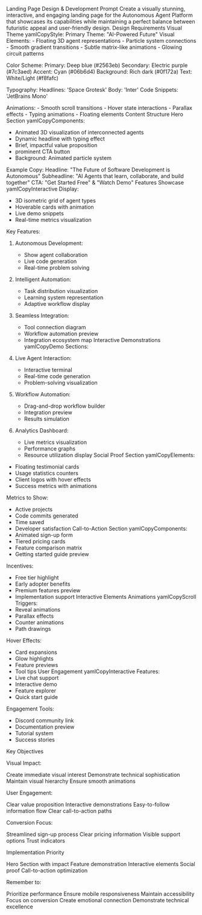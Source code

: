Landing Page Design & Development Prompt
Create a visually stunning, interactive, and engaging landing page for the Autonomous Agent Platform that showcases its capabilities while maintaining a perfect balance between futuristic appeal and user-friendly design.
Design Requirements
Visual Theme
yamlCopyStyle:
  Primary Theme: "AI-Powered Future"
  Visual Elements:
    - Floating 3D agent representations
    - Particle system connections
    - Smooth gradient transitions
    - Subtle matrix-like animations
    - Glowing circuit patterns
  
  Color Scheme:
    Primary: Deep blue (#2563eb)
    Secondary: Electric purple (#7c3aed)
    Accent: Cyan (#06b6d4)
    Background: Rich dark (#0f172a)
    Text: White/Light (#f8fafc)
    
  Typography:
    Headlines: 'Space Grotesk'
    Body: 'Inter'
    Code Snippets: 'JetBrains Mono'

  Animations:
    - Smooth scroll transitions
    - Hover state interactions
    - Parallax effects
    - Typing animations
    - Floating elements
Content Structure
Hero Section
yamlCopyComponents:
  - Animated 3D visualization of interconnected agents
  - Dynamic headline with typing effect
  - Brief, impactful value proposition
  - prominent CTA button
  - Background: Animated particle system

Example Copy:
  Headline: "The Future of Software Development is Autonomous"
  Subheadline: "AI Agents that learn, collaborate, and build together"
  CTA: "Get Started Free" & "Watch Demo"
Features Showcase
yamlCopyInteractive Display:
  - 3D isometric grid of agent types
  - Hoverable cards with animation
  - Live demo snippets
  - Real-time metrics visualization

Key Features:
  1. Autonomous Development:
     - Show agent collaboration
     - Live code generation
     - Real-time problem solving
  
  2. Intelligent Automation:
     - Task distribution visualization
     - Learning system representation
     - Adaptive workflow display
  
  3. Seamless Integration:
     - Tool connection diagram
     - Workflow automation preview
     - Integration ecosystem map
Interactive Demonstrations
yamlCopyDemo Sections:
  1. Live Agent Interaction:
     - Interactive terminal
     - Real-time code generation
     - Problem-solving visualization
  
  2. Workflow Automation:
     - Drag-and-drop workflow builder
     - Integration preview
     - Results simulation
  
  3. Analytics Dashboard:
     - Live metrics visualization
     - Performance graphs
     - Resource utilization display
Social Proof Section
yamlCopyElements:
  - Floating testimonial cards
  - Usage statistics counters
  - Client logos with hover effects
  - Success metrics with animations

Metrics to Show:
  - Active projects
  - Code commits generated
  - Time saved
  - Developer satisfaction
Call-to-Action Section
yamlCopyComponents:
  - Animated sign-up form
  - Tiered pricing cards
  - Feature comparison matrix
  - Getting started guide preview

Incentives:
  - Free tier highlight
  - Early adopter benefits
  - Premium features preview
  - Implementation support
Interactive Elements
Animations
yamlCopyScroll Triggers:
  - Reveal animations
  - Parallax effects
  - Counter animations
  - Path drawings

Hover Effects:
  - Card expansions
  - Glow highlights
  - Feature previews
  - Tool tips
User Engagement
yamlCopyInteractive Features:
  - Live chat support
  - Interactive demo
  - Feature explorer
  - Quick start guide

Engagement Tools:
  - Discord community link
  - Documentation preview
  - Tutorial system
  - Success stories

Key Objectives

Visual Impact:

Create immediate visual interest
Demonstrate technical sophistication
Maintain visual hierarchy
Ensure smooth animations


User Engagement:

Clear value proposition
Interactive demonstrations
Easy-to-follow information flow
Clear call-to-action paths


Conversion Focus:

Streamlined sign-up process
Clear pricing information
Visible support options
Trust indicators



Implementation Priority

Hero Section with impact
Feature demonstration
Interactive elements
Social proof
Call-to-action optimization

Remember to:

Prioritize performance
Ensure mobile responsiveness
Maintain accessibility
Focus on conversion
Create emotional connection
Demonstrate technical excellence